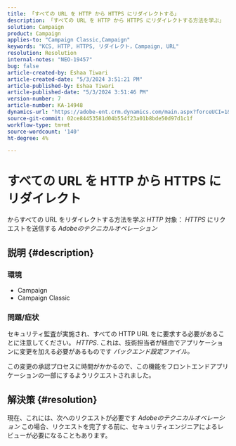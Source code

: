 ```yaml
---
title: 「すべての URL を HTTP から HTTPS にリダイレクトする」
description: 「すべての URL を HTTP から HTTPS にリダイレクトする方法を学ぶ」
solution: Campaign
product: Campaign
applies-to: "Campaign Classic,Campaign"
keywords: "KCS, HTTP, HTTPS, リダイレクト，Campaign, URL"
resolution: Resolution
internal-notes: "NEO-19457"
bug: false
article-created-by: Eshaa Tiwari
article-created-date: "5/3/2024 3:51:21 PM"
article-published-by: Eshaa Tiwari
article-published-date: "5/3/2024 3:51:46 PM"
version-number: 7
article-number: KA-14948
dynamics-url: "https://adobe-ent.crm.dynamics.com/main.aspx?forceUCI=1&pagetype=entityrecord&etn=knowledgearticle&id=768ec9f6-6409-ef11-9f89-000d3a32bd42"
source-git-commit: 02ce84453581d04b554f23a01b8bde50d97d1c1f
workflow-type: tm+mt
source-wordcount: '140'
ht-degree: 4%

---
```


# すべての URL を HTTP から HTTPS にリダイレクト


からすべての URL をリダイレクトする方法を学ぶ *HTTP* 対象： *HTTPS* にリクエストを送信する *Adobeのテクニカルオペレーション*

## 説明 {#description}


### 環境

- Campaign
- Campaign Classic


### 問題/症状

セキュリティ監査が実施され、すべての HTTP URL をに要求する必要があることに注意してください。 *HTTPS*. これは、技術担当者が経由でアプリケーションに変更を加える必要があるものです *バックエンド設定ファイル。*

この変更の承認プロセスに時間がかかるので、この機能をフロントエンドアプリケーションの一部にするようリクエストされました。


## 解決策 {#resolution}


現在、これには、次へのリクエストが必要です *Adobeのテクニカルオペレーション* この場合、リクエストを完了する前に、セキュリティエンジニアによるレビューが必要になることもあります。
